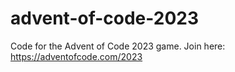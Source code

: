 # advent-of-code-2023

Code for the Advent of Code 2023 game. Join here: https://adventofcode.com/2023